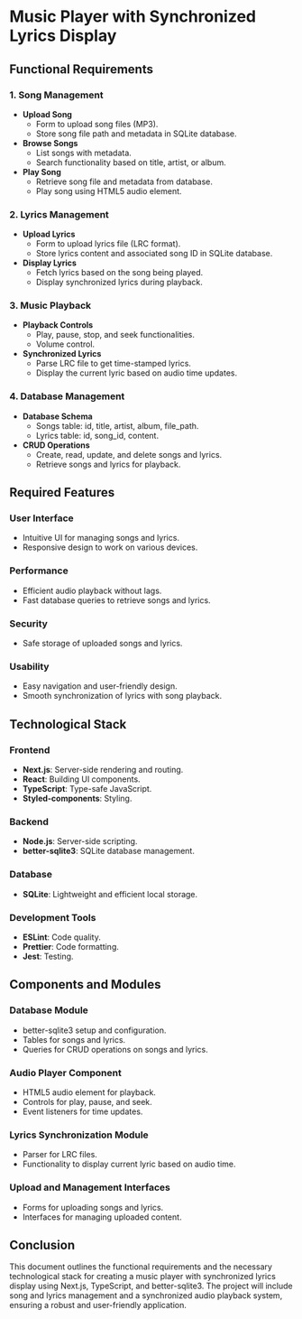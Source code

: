 # Music Player with Synchronized Lyrics Display

## Functional Requirements

### 1. Song Management

- **Upload Song**
  - Form to upload song files (MP3).
  - Store song file path and metadata in SQLite database.
- **Browse Songs**
  - List songs with metadata.
  - Search functionality based on title, artist, or album.
- **Play Song**
  - Retrieve song file and metadata from database.
  - Play song using HTML5 audio element.

### 2. Lyrics Management

- **Upload Lyrics**
  - Form to upload lyrics file (LRC format).
  - Store lyrics content and associated song ID in SQLite database.
- **Display Lyrics**
  - Fetch lyrics based on the song being played.
  - Display synchronized lyrics during playback.

### 3. Music Playback

- **Playback Controls**
  - Play, pause, stop, and seek functionalities.
  - Volume control.
- **Synchronized Lyrics**
  - Parse LRC file to get time-stamped lyrics.
  - Display the current lyric based on audio time updates.

### 4. Database Management

- **Database Schema**
  - Songs table: id, title, artist, album, file_path.
  - Lyrics table: id, song_id, content.
- **CRUD Operations**
  - Create, read, update, and delete songs and lyrics.
  - Retrieve songs and lyrics for playback.

## Required Features

### User Interface

- Intuitive UI for managing songs and lyrics.
- Responsive design to work on various devices.

### Performance

- Efficient audio playback without lags.
- Fast database queries to retrieve songs and lyrics.

### Security

- Safe storage of uploaded songs and lyrics.

### Usability

- Easy navigation and user-friendly design.
- Smooth synchronization of lyrics with song playback.

## Technological Stack

### Frontend

- **Next.js**: Server-side rendering and routing.
- **React**: Building UI components.
- **TypeScript**: Type-safe JavaScript.
- **Styled-components**: Styling.

### Backend

- **Node.js**: Server-side scripting.
- **better-sqlite3**: SQLite database management.

### Database

- **SQLite**: Lightweight and efficient local storage.

### Development Tools

- **ESLint**: Code quality.
- **Prettier**: Code formatting.
- **Jest**: Testing.

## Components and Modules

### Database Module

- better-sqlite3 setup and configuration.
- Tables for songs and lyrics.
- Queries for CRUD operations on songs and lyrics.

### Audio Player Component

- HTML5 audio element for playback.
- Controls for play, pause, and seek.
- Event listeners for time updates.

### Lyrics Synchronization Module

- Parser for LRC files.
- Functionality to display current lyric based on audio time.

### Upload and Management Interfaces

- Forms for uploading songs and lyrics.
- Interfaces for managing uploaded content.

## Conclusion

This document outlines the functional requirements and the necessary technological stack for creating a music player with synchronized lyrics display using Next.js, TypeScript, and better-sqlite3. The project will include song and lyrics management and a synchronized audio playback system, ensuring a robust and user-friendly application.
